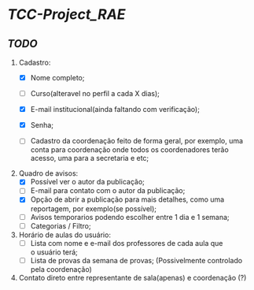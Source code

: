 # ***TCC-Project_RAE***

## ***TODO***
1. Cadastro:
    - [X] Nome completo;
    - [ ] Curso(alteravel no perfil a cada X dias);
    - [X] E-mail institucional(ainda faltando com verificação);
    - [X] Senha;

    - [ ] Cadastro da coordenação feito de forma geral, por exemplo, uma conta para coordenação onde todos os coordenadores terão acesso, uma para a secretaria e etc;

2. Quadro de avisos:
    - [X] Possível ver o autor da publicação;
    - [ ] E-mail para contato com o autor da publicação;
    - [X] Opção de abrir a publicação para mais detalhes, como uma reportagem, por exemplo(se possível);
    - [ ] Avisos temporarios podendo escolher entre 1 dia e 1 semana;
    - [ ] Categorias / Filtro;

3. Horário de aulas do usuário:
    - [ ] Lista com nome e e-mail dos professores de cada aula que o usuário terá;
    - [ ] Lista de provas da semana de provas;
    (Possivelmente controlado pela coordenação)

4. Contato direto entre representante de sala(apenas) e coordenação (?)
